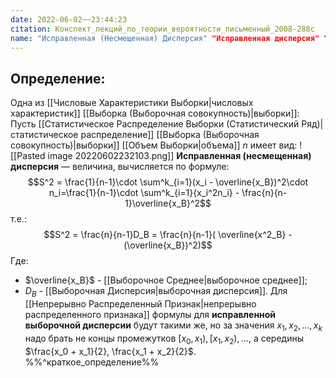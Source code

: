 ```yaml
---
date: 2022-06-02~~23:44:23
citation: Конспект_лекций_по_теории_вероятности_письменный_2008-288с
name: "Исправленная (Несмещенная) Дисперсия" "Исправленная дисперсия" "Несмещенная дисперсия"
---
```

## Определение:
Одна из [[Числовые Характеристики Выборки|числовых характеристик]] [[Выборка (Выборочная совокупность)|выборки]]:
Пусть [[Статистическое Распределение Выборки (Статистический Ряд)|статистическое распределение]] [[Выборка (Выборочная совокупность)|выборки]] [[Объем Выборки|объема]] $n$ имеет вид:
![[Pasted image 20220602232103.png]]
**Исправленная (несмещенная) дисперсия** — величина, вычисляется по формуле:
$$S^2 = \frac{1}{n-1}\cdot \sum^k_{i=1}(x_i - \overline{x_B})^2\cdot n_i=\frac{1}{n-1}\cdot \sum^k_{i=1}{x_i^2n_i} - \frac{n}{n-1}\overline{x_B}^2$$ т.е.:
$$S^2 = \frac{n}{n-1}D_B = \frac{n}{n-1}( \overline{x^2_B} - (\overline{x_B})^2)$$ Где:
- $\overline{x_B}$ - [[Выборочное Среднее|выборочное среднее]];
- $D_B$ - [[Выборочная Дисперсия|выборочная дисперсия]].
Для [[Непрерывно Распределенный Признак|непрерывно распределенного признака]] формулы для **исправленной выборочной дисперсии** будут такими же, но за значения $x_1,x_2,...,x_k$ надо брать не концы промежутков $[x_0,x_1),[x_1,x_2),...,$ а середины $\frac{x_0 + x_1}{2}, \frac{x_1 + x_2}{2}$.
%%^краткое_определение%%